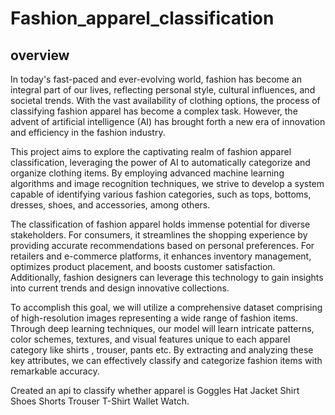 # Fashion_apparel_classification

## **overview** 
In today's fast-paced and ever-evolving world, fashion has become an integral part of our lives, reflecting personal style, cultural influences, and societal trends. With the vast availability of clothing options, the process of classifying fashion apparel has become a complex task. However, the advent of artificial intelligence (AI) has brought forth a new era of innovation and efficiency in the fashion industry.

This project aims to explore the captivating realm of fashion apparel classification, leveraging the power of AI to automatically categorize and organize clothing items. By employing advanced machine learning algorithms and image recognition techniques, we strive to develop a system capable of identifying various fashion categories, such as tops, bottoms, dresses, shoes, and accessories, among others.

The classification of fashion apparel holds immense potential for diverse stakeholders. For consumers, it streamlines the shopping experience by providing accurate recommendations based on personal preferences. For retailers and e-commerce platforms, it enhances inventory management, optimizes product placement, and boosts customer satisfaction. Additionally, fashion designers can leverage this technology to gain insights into current trends and design innovative collections.

To accomplish this goal, we will utilize a comprehensive dataset comprising of high-resolution images representing a wide range of fashion items. Through deep learning techniques, our model will learn intricate patterns, color schemes, textures, and visual features unique to each apparel category like shirts , trouser, pants etc. By extracting and analyzing these key attributes, we can effectively classify and categorize fashion items with remarkable accuracy.


Created an api to classify whether apparel is 
Goggles
Hat
Jacket
Shirt
Shoes
Shorts
Trouser
T-Shirt
Wallet
Watch.


